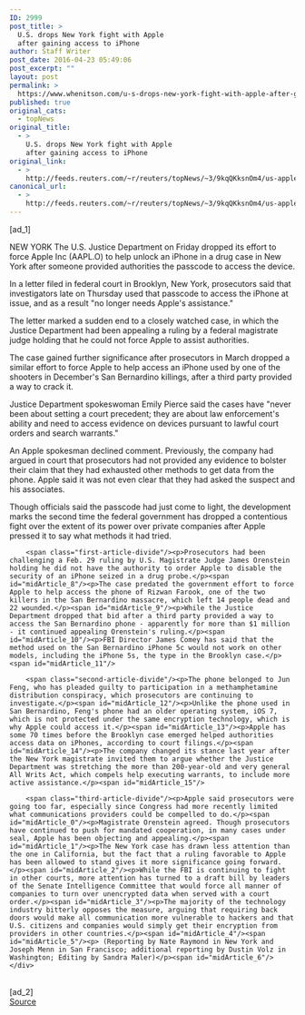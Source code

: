 ```yaml
---
ID: 2999
post_title: >
  U.S. drops New York fight with Apple
  after gaining access to iPhone
author: Staff Writer
post_date: 2016-04-23 05:49:06
post_excerpt: ""
layout: post
permalink: >
  https://www.whenitson.com/u-s-drops-new-york-fight-with-apple-after-gaining-access-to-iphone/
published: true
original_cats:
  - topNews
original_title:
  - >
    U.S. drops New York fight with Apple
    after gaining access to iPhone
original_link:
  - >
    http://feeds.reuters.com/~r/reuters/topNews/~3/9kqQKksnOm4/us-apple-encryption-idUSKCN0XK010
canonical_url:
  - >
    http://feeds.reuters.com/~r/reuters/topNews/~3/9kqQKksnOm4/us-apple-encryption-idUSKCN0XK010
---
```

 [ad_1]
<br><div id="articleText">
<span id="midArticle_start"/>

<span id="midArticle_0"/><span class="focusParagraph" readability="4"><p><span class="articleLocation">NEW YORK</span> The U.S. Justice Department on Friday dropped its effort to force Apple Inc (<span id="symbol_AAPL.O_0">AAPL.O</span>) to help unlock an iPhone in a drug case in New York after someone provided authorities the passcode to access the device.</p></span><span id="midArticle_1"/><p>In a letter filed in federal court in Brooklyn, New York, prosecutors said that investigators late on Thursday used that passcode to access the iPhone at issue, and as a result "no longer needs Apple's assistance."</p><span id="midArticle_2"/><p>The letter marked a sudden end to a closely watched case, in which the Justice Department had been appealing a ruling by a federal magistrate judge holding that he could not force Apple to assist authorities.</p><span id="midArticle_3"/><p>The case gained further significance after prosecutors in March dropped a similar effort to force Apple to help access an iPhone used by one of the shooters in December's San Bernardino killings, after a third party provided a way to crack it.</p><span id="midArticle_4"/><p>Justice Department spokeswoman Emily Pierce said the cases have "never been about setting a court precedent; they are about law enforcement's ability and need to access evidence on devices pursuant to lawful court orders and search warrants."</p><span id="midArticle_5"/><p>An Apple spokesman declined comment. Previously, the company had argued in court that prosecutors had not provided any evidence to bolster their claim that they had exhausted other methods to get data from the phone. Apple said it was not even clear that they had asked the suspect and his associates. </p><span id="midArticle_6"/><p>Though officials said the passcode had just come to light, the development marks the second time the federal government has dropped a contentious fight over the extent of its power over private companies after Apple pressed it to say what methods it had tried.</p><span id="midArticle_7"/>
        
        <span class="first-article-divide"/><p>Prosecutors had been challenging a Feb. 29 ruling by U.S. Magistrate Judge James Orenstein holding he did not have the authority to order Apple to disable the security of an iPhone seized in a drug probe.</p><span id="midArticle_8"/><p>The case predated the government effort to force Apple to help access the phone of Rizwan Farook, one of the two killers in the San Bernardino massacre, which left 14 people dead and 22 wounded.</p><span id="midArticle_9"/><p>While the Justice Department dropped that bid after a third party provided a way to access the San Bernardino phone - apparently for more than $1 million - it continued appealing Orenstein's ruling.</p><span id="midArticle_10"/><p>FBI Director James Comey has said that the method used on the San Bernardino iPhone 5c would not work on other models, including the iPhone 5s, the type in the Brooklyn case.</p><span id="midArticle_11"/>
        
        <span class="second-article-divide"/><p>The phone belonged to Jun Feng, who has pleaded guilty to participation in a methamphetamine distribution conspiracy, which prosecutors are continuing to investigate.</p><span id="midArticle_12"/><p>Unlike the phone used in San Bernardino, Feng's phone had an older operating system, iOS 7, which is not protected under the same encryption technology, which is why Apple could access it.</p><span id="midArticle_13"/><p>Apple has some 70 times before the Brooklyn case emerged helped authorities access data on iPhones, according to court filings.</p><span id="midArticle_14"/><p>The company changed its stance last year after the New York magistrate invited them to argue whether the Justice Department was stretching the more than 200-year-old and very general All Writs Act, which compels help executing warrants, to include more active assistance.</p><span id="midArticle_15"/>
        
        <span class="third-article-divide"/><p>Apple said prosecutors were going too far, especially since Congress had more recently limited what communications providers could be compelled to do.</p><span id="midArticle_0"/><p>Magistrate Orenstein agreed. Though prosecutors have continued to push for mandated cooperation, in many cases under seal, Apple has been objecting and appealing.</p><span id="midArticle_1"/><p>The New York case has drawn less attention than the one in California, but the fact that a ruling favorable to Apple has been allowed to stand gives it more significance going forward.</p><span id="midArticle_2"/><p>While the FBI is continuing to fight in other courts, more attention has turned to a draft bill by leaders of the Senate Intelligence Committee that would force all manner of companies to turn over unencrypted data when served with a court order.</p><span id="midArticle_3"/><p>The majority of the technology industry bitterly opposes the measure, arguing that requiring back doors would make all communication more vulnerable to hackers and that U.S. citizens and companies would simply get their encryption from providers in other countries.</p><span id="midArticle_4"/><span id="midArticle_5"/><p> (Reporting by Nate Raymond in New York and Joseph Menn in San Francisco; additional reporting by Dustin Volz in Washington; Editing by Sandra Maler)</p><span id="midArticle_6"/></div>
<br>[ad_2]
<br><a href="http://feeds.reuters.com/~r/reuters/topNews/~3/9kqQKksnOm4/us-apple-encryption-idUSKCN0XK010">Source </a>